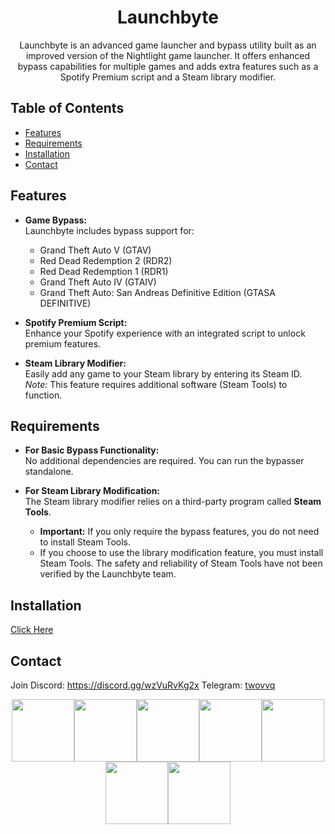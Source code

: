 <h1 align="center">Launchbyte</h1>
<p align="center">
Launchbyte is an advanced game launcher and bypass utility built as an improved version of the Nightlight game launcher. It offers enhanced bypass capabilities for multiple games and adds extra features such as a Spotify Premium script and a Steam library modifier.
</p>

## Table of Contents

- [Features](#features)
- [Requirements](#requirements)
- [Installation](#installation)
- [Contact](#contact)

## Features

- **Game Bypass:**  
  Launchbyte includes bypass support for:
  - Grand Theft Auto V (GTAV)
  - Red Dead Redemption 2 (RDR2)
  - Red Dead Redemption 1 (RDR1)
  - Grand Theft Auto IV (GTAIV)
  - Grand Theft Auto: San Andreas Definitive Edition (GTASA DEFINITIVE)

- **Spotify Premium Script:**  
  Enhance your Spotify experience with an integrated script to unlock premium features.

- **Steam Library Modifier:**  
  Easily add any game to your Steam library by entering its Steam ID.  
  *Note:* This feature requires additional software (Steam Tools) to function.

## Requirements

- **For Basic Bypass Functionality:**  
  No additional dependencies are required. You can run the bypasser standalone.

- **For Steam Library Modification:**  
  The Steam library modifier relies on a third-party program called **Steam Tools**.  
  - **Important:** If you only require the bypass features, you do not need to install Steam Tools.  
  - If you choose to use the library modification feature, you must install Steam Tools. The safety and reliability of Steam Tools have not been verified by the Launchbyte team.

## Installation
  [Click Here](https://github.com/onajlikezz/Launchbyte/releases)

## Contact
  Join Discord: https://discord.gg/wzVuRvKg2x
  Telegram: [twovvq](https://t.me/twovvq)

<p align="center">
  <img src="https://media3.giphy.com/media/ln7z2eWriiQAllfVcn/200w.webp" width="100"><img src="https://i.giphy.com/media/LMt9638dO8dftAjtco/200.webp" width="100"><img src="https://i.giphy.com/media/eNAsjO55tPbgaor7ma/200w.webp" width="100"><img src="https://i.giphy.com/media/VgGthkhUvGgOit7Y9i/200.webp" width="100"><img src="https://media3.giphy.com/media/kdFc8fubgS31b8DsVu/giphy.webp" width="100"><img src="https://i.giphy.com/media/KzJkzjggfGN5Py6nkT/200.webp" width="100"><img src="https://i.giphy.com/media/IdyAQJVN2kVPNUrojM/200.webp" width="100">
</p> 
